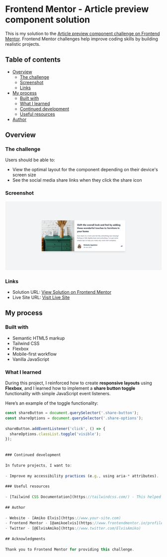 # Frontend Mentor - Article preview component solution

This is my solution to the [Article preview component challenge on Frontend Mentor](https://www.frontendmentor.io/challenges/article-preview-component-dYBN_pYFT). Frontend Mentor challenges help improve coding skills by building realistic projects.

## Table of contents

- [Overview](#overview)
  - [The challenge](#the-challenge)
  - [Screenshot](#screenshot)
  - [Links](#links)
- [My process](#my-process)
  - [Built with](#built-with)
  - [What I learned](#what-i-learned)
  - [Continued development](#continued-development)
  - [Useful resources](#useful-resources)
- [Author](#author)

## Overview

### The challenge

Users should be able to:

- View the optimal layout for the component depending on their device's screen size
- See the social media share links when they click the share icon

### Screenshot

![Desktop Screenshot](./images/screenshot.png)

### Links

- Solution URL: [View Solution on Frontend Mentor](https://your-solution-url.com)
- Live Site URL: [Visit Live Site](https://your-live-site-url.com)

## My process

### Built with

- Semantic HTML5 markup
- Tailwind CSS
- Flexbox
- Mobile-first workflow
- Vanilla JavaScript

### What I learned

During this project, I reinforced how to create **responsive layouts** using **Flexbox**, and I learned how to implement a **share button toggle** functionality with simple JavaScript event listeners.

Here’s an example of the toggle functionality:

```js
const shareButton = document.querySelector('.share-button');
const shareOptions = document.querySelector('.share-options');

shareButton.addEventListener('click', () => {
  shareOptions.classList.toggle('visible');
});


### Continued development

In future projects, I want to:

- Improve my accessibility practices (e.g., using aria-* attributes).

### Useful resources

- [Tailwind CSS Documentation](https://tailwindcss.com/) - This helped me with the styling.

## Author

- Website - [Amiko Elvis](https://www.your-site.com)
- Frontend Mentor - [@amikoelvis](https://www.frontendmentor.io/profile/amikoelvis)
- Twitter - [@ElvisAmiko](https://www.twitter.com/ElvisAmiko)

## Acknowledgments

Thank you to Frontend Mentor for providing this challenge.
```
